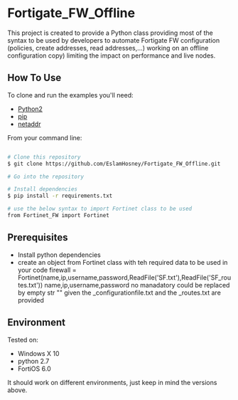 # Fortigate_FW_Offline
This project is created to provide a Python class providing most of the syntax to be used by developers to automate Fortigate FW configuration (policies, create addresses, read addresses,...) working on an offline configuration copy) limiting the impact on performance and live nodes.

## How To Use

To clone and run the examples you'll need:
* [Python2](https://www.python.org/downloads/)
* [pip](https://pip.pypa.io/en/stable/installing/)
* [netaddr](https://pypi.org/project/netaddr/)

From your command line:

```bash

# Clone this repository
$ git clone https://github.com/EslamHosney/Fortigate_FW_Offline.git

# Go into the repository

# Install dependencies
$ pip install -r requirements.txt

# use the below syntax to import Fortinet class to be used
from Fortinet_FW import Fortinet

```


## Prerequisites

* Install python dependencies
* create an object from Fortinet class with teh required data to be used in your code
  firewall = Fortinet(name,ip,username,password,ReadFile('SF.txt'),ReadFile('SF_routes.txt'))
  name,ip,username,password no manadatory could be replaced by empty str "" given the _configurationfile.txt and the _routes.txt are provided


## Environment

Tested on:
* Windows X 10
* python 2.7
* FortiOS 6.0

It should work on different environments, just keep in mind the versions above.


